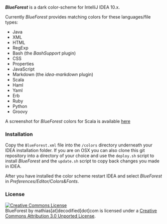 **_BlueForest_** is a dark color-scheme for IntelliJ IDEA 10.x.

Currently _BlueForest_ provides matching colors for these languages/file types:

* Java
* XML
* HTML
* RegExp
* Bash (the _BashSupport_ plugin)
* CSS
* Properties
* JavaScript
* Markdown (the _idea-markdown_ plugin)
* Scala
* Haml
* Yaml
* Erb
* Ruby
* Python
* Groovy

A screenshot for _BlueForest_ colors for Scala is available [here][1]

### Installation

Copy the `BlueForest.xml` file into the `/colors` directory underneath your IDEA installation folder.
If you are on OSX you can also clone this git repository into a directory of your choice and use the `deploy.sh` script to install _BlueForest_ and the `update.sh` script to copy back changes you made in IDEA.

After you have installed the color scheme restart IDEA and select _BlueForest_ in _Preferences/Editor/Colors&Fonts_.

### License

<a rel="license" href="http://creativecommons.org/licenses/by/3.0/"><img alt="Creative Commons License" style="border-width:0" src="http://i.creativecommons.org/l/by/3.0/88x31.png" /></a><br /><span xmlns:dct="http://purl.org/dc/terms/" property="dct:title">BlueForest</span> by <span xmlns:cc="http://creativecommons.org/ns#" property="cc:attributionName">mathias[at]decodified[dot]com</span> is licensed under a <a rel="license" href="http://creativecommons.org/licenses/by/3.0/">Creative Commons Attribution 3.0 Unported License</a>.


  [1]: http://www.decodified.com/misc/2011/06/15/blueforest-a-dark-color-scheme-for-intellij-idea.html
  